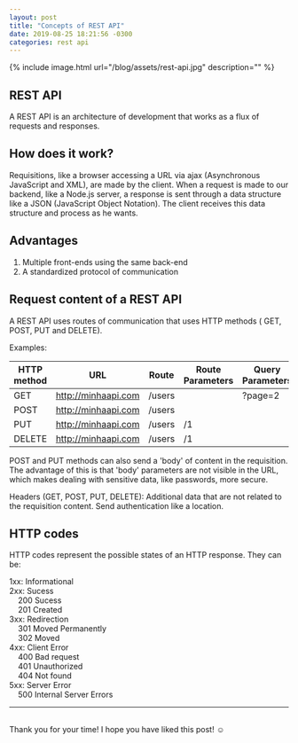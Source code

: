 ```yaml
---
layout: post
title: "Concepts of REST API"
date: 2019-08-25 18:21:56 -0300
categories: rest api
---
```


{% include image.html url="/blog/assets/rest-api.jpg" description="" %}

## REST API

A REST API is an architecture of development that works as a flux of requests and responses.

## How does it work?

Requisitions, like a browser accessing a URL via ajax (Asynchronous JavaScript and XML), are made by the client. When a request is made to our backend, like a Node.js server, a response is sent through a data structure like a JSON (JavaScript Object Notation). The client receives this data structure and process as he wants.

## Advantages

<ol>
<li> Multiple front-ends using the same back-end </li>
<li> A standardized protocol of communication </li>
</ol>

## Request content of a REST API

A REST API uses routes of communication that uses HTTP methods ( GET, POST, PUT and DELETE).

Examples:

| HTTP method | URL                 | Route            | Route Parameters | Query Parameters |
| ----------- | ------------------- | ---------------- | ---------------- | ---------------- |
| GET         | http://minhaapi.com | /users           |                  |   ?page=2        |
| POST        | http://minhaapi.com | /users           |                  |                  |
| PUT         | http://minhaapi.com | /users           |       /1         |                  |
| DELETE      | http://minhaapi.com | /users           |       /1         |                  |

POST and PUT methods can also send a 'body' of content in the requisition. The advantage of this is that 'body' parameters are not visible in the URL, which makes dealing with sensitive data, like passwords, more secure.

Headers (GET, POST, PUT, DELETE): Additional data that are not related to the requisition content. Send authentication like a location.

## HTTP codes

HTTP codes represent the possible states of an HTTP response. They can be:  
  
1xx: Informational  
2xx: Sucess  
&nbsp;&nbsp;&nbsp;&nbsp;200 Sucess  
&nbsp;&nbsp;&nbsp;&nbsp;201 Created  
3xx: Redirection  
&nbsp;&nbsp;&nbsp;&nbsp;301 Moved Permanently  
&nbsp;&nbsp;&nbsp;&nbsp;302 Moved  
4xx: Client Error  
&nbsp;&nbsp;&nbsp;&nbsp;400 Bad request  
&nbsp;&nbsp;&nbsp;&nbsp;401 Unauthorized  
&nbsp;&nbsp;&nbsp;&nbsp;404 Not found  
5xx: Server Error  
&nbsp;&nbsp;&nbsp;&nbsp;500 Internal Server Errors  

---

<br>Thank you for your time! I hope you have liked this post! :relaxed:
